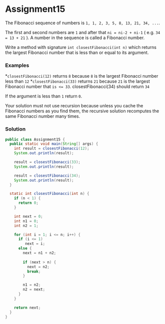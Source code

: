 # Assignment15

The Fibonacci sequence of numbers is `1, 1, 2, 3, 5, 8, 13, 21, 34, ...`.

The first and second numbers are `1` and after that `ni = ni-2 + ni-1` ( e.g. `34 = 13 + 21` ). A number in the sequence is called a Fibonacci number.

Write a method with signature `int closestFibonacci(int n)` which returns the largest Fibonacci number that is less than or equal to its argument.

### Examples

*`closestFibonacci(12)` returns `8` because `8` is the largest Fibonacci number less than `12` 
*`closestFibonacci(33)` returns `21` because `21` is the largest Fibonacci number that `is <= 33`. closestFibonacci(34) should return `34`

If the argument is less than `1` return `0`.

Your solution must not use recursion because unless you cache the Fibonacci numbers as you find them, the recursive solution recomputes the same Fibonacci number many times.

### Solution

```java
public class Assignment15 {
  public static void main(String[] args) {
    int result = closestFibonacci(12);
    System.out.println(result);

    result = closestFibonacci(33);
    System.out.println(result);

    result = closestFibonacci(34);
    System.out.println(result);
  }

  static int closestFibonacci(int n) {
    if (n < 1) {
      return 0;
    }

    int next = 0;
    int n1 = 0;
    int n2 = 1;

    for (int i = 1; i <= n; i++) {
      if (i <= 1)
         next = i;
      else {
        next = n1 + n2;
        
        if (next > n) {
          next = n2;
          break;
        }

        n1 = n2;
        n2 = next;
      }
    }

    return next;
  }
}
```
